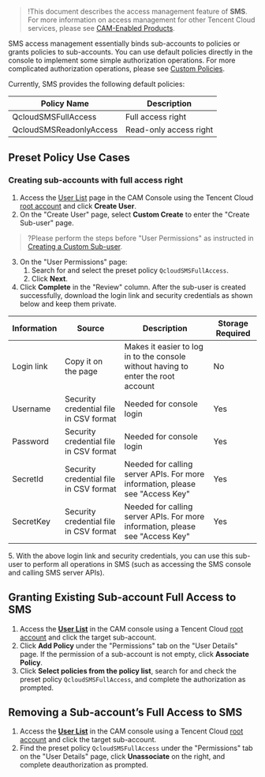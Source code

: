 >!This document describes the access management feature of **SMS**. For more information on access management for other Tencent Cloud services, please see [CAM-Enabled Products](https://intl.cloud.tencent.com/document/product/598/10588).

SMS access management essentially binds sub-accounts to policies or grants policies to sub-accounts. You can use default policies directly in the console to implement some simple authorization operations. For more complicated authorization operations, please see [Custom Policies](https://intl.cloud.tencent.com/document/product/382/38456).

Currently, SMS provides the following default policies:

| Policy Name | Description |
|--------------------------|--------------|
| QcloudSMSFullAccess     | Full access right |
| QcloudSMSReadonlyAccess | Read-only access right |

## Preset Policy Use Cases
### Creating sub-accounts with full access right
1. Access the [User List](https://console.cloud.tencent.com/cam) page in the CAM Console using the Tencent Cloud [root account](https://intl.cloud.tencent.com/document/product/598/32633) and click **Create User**.
2. On the "Create User" page, select **Custom Create** to enter the "Create Sub-user" page.
>?Please perform the steps before "User Permissions" as instructed in [Creating a Custom Sub-user](https://intl.cloud.tencent.com/document/product/598/13674).
3. On the "User Permissions" page:
	1. Search for and select the preset policy `QcloudSMSFullAccess`.
	2. Click **Next**.
4. Click **Complete** in the "Review" column. After the sub-user is created successfully, download the login link and security credentials as shown below and keep them private.
<table>
<thead>
<tr>
<th>Information</th>
<th>Source</th>
<th>Description</th>
<th>Storage Required</th>
</tr>
</thead>
<tbody><tr>
<td>Login link</td>
<td>Copy it on the page</td>
<td>Makes it easier to log in to the console without having to enter the root account</td>
<td>No</td>
</tr>
<tr>
<td>Username</td>
<td>Security credential file in CSV format</td>
<td>Needed for console login</td>
<td>Yes</td>
</tr>
<tr>
<td>Password</td>
<td>Security credential file in CSV format</td>
<td>Needed for console login</td>
<td>Yes</td>
</tr>
<tr>
<td>SecretId</td>
<td>Security credential file in CSV format</td>
<td>Needed for calling server APIs. For more information, please see "Access Key"</td>
<td>Yes</td>
</tr>
<tr>
<td>SecretKey</td>
<td>Security credential file in CSV format</td>
<td>Needed for calling server APIs. For more information, please see "Access Key"</td>
<td>Yes</td>
</tr>
</tbody></table>
5. With the above login link and security credentials, you can use this sub-user to perform all operations in SMS (such as accessing the SMS console and calling SMS server APIs).

## Granting Existing Sub-account Full Access to SMS
1. Access the **[User List](https://console.cloud.tencent.com/cam)** in the CAM console using a Tencent Cloud [root account](https://intl.cloud.tencent.com/document/product/598/32633) and click the target sub-account.
2. Click **Add Policy** under the "Permissions" tab on the "User Details" page. If the permission of a sub-account is not empty, click **Associate Policy**.
3. Click **Select policies from the policy list**, search for and check the preset policy `QcloudSMSFullAccess`, and complete the authorization as prompted.

## Removing a Sub-account’s Full Access to SMS
1. Access the **[User List](https://console.cloud.tencent.com/cam)** in the CAM console using a Tencent Cloud [root account](https://intl.cloud.tencent.com/document/product/598/32633) and click the target sub-account.
2. Find the preset policy `QcloudSMSFullAccess` under the "Permissions" tab on the "User Details" page, click **Unassociate** on the right, and complete deauthorization as prompted.

